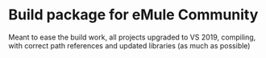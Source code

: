 # Build package for eMule Community

Meant to ease the build work, all projects upgraded to VS 2019, compiling, with correct path references and updated libraries (as much as possible)